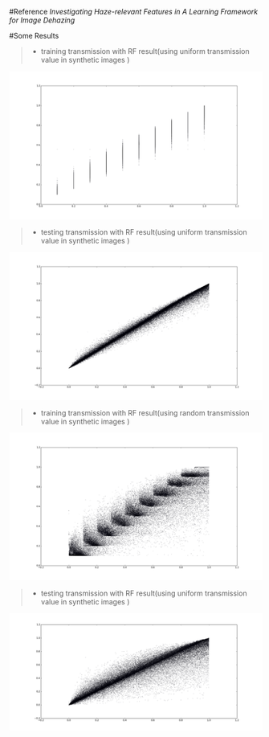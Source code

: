 #Reference
*Investigating Haze-relevant Features in A Learning Framework for Image Dehazing*

#Some Results
> * training  transmission with RF result(using uniform transmission value in synthetic images )

![train_uniform](result/t1.png)
> * testing  transmission with RF result(using uniform transmission value in synthetic images )

![test_uniform](result/t2.png)
> * training  transmission with RF result(using random transmission value in synthetic images )

![train_random](result/t3.png)
> * testing  transmission with RF result(using uniform transmission value in synthetic images )

![train_random](result/t4.png)
